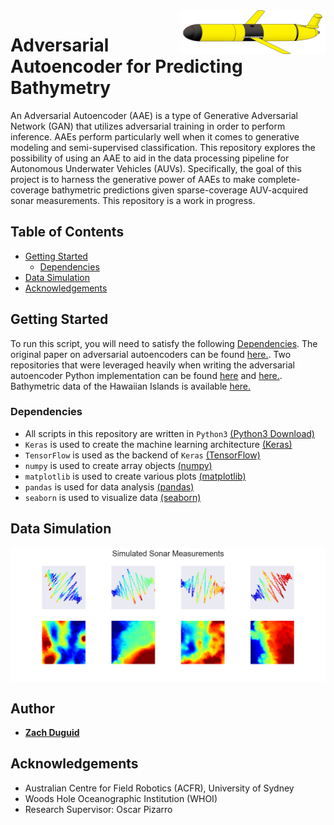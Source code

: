 <a href="https://github.com/zduguid">
    <img src="README/glider2.png" alt="glider_image" align="right" height="70">
</a>


# Adversarial Autoencoder for Predicting Bathymetry
An Adversarial Autoencoder (AAE) is a type of Generative Adversarial Network (GAN) that utilizes adversarial training in order to perform inference. AAEs perform particularly well when it comes to generative modeling and semi-supervised classification. This repository explores the possibility of using an AAE to aid in the data processing pipeline for Autonomous Underwater Vehicles (AUVs). Specifically, the goal of this project is to harness the generative power of AAEs to make complete-coverage bathymetric predictions given sparse-coverage AUV-acquired sonar measurements. This repository is a work in progress.


## Table of Contents
- [Getting Started](#getting-started)
    - [Dependencies](#dependencies)
- [Data Simulation](#data-simulation)
- [Acknowledgements](#acknowledgements)


## Getting Started 
To run this script, you will need to satisfy the following [Dependencies](#dependencies). The original paper on adversarial autoencoders can be found [here.](https://arxiv.org/abs/1511.05644). Two repositories that were leveraged heavily when writing the adversarial autoencoder Python implementation can be found [here](https://github.com/bstriner/keras-adversarial) and [here.](https://github.com/eriklindernoren/Keras-GAN). Bathymetric data of the Hawaiian Islands is available [here.](http://www.soest.hawaii.edu/pibhmc/cms/)


### Dependencies 
* All scripts in this repository are written in ```Python3``` [(Python3 Download)](https://www.python.org/downloads/)
* ```Keras``` is used to create the machine learning architecture [(Keras)](https://keras.io) 
* ```TensorFlow``` is used as the backend of ```Keras``` [(TensorFlow)](https://www.tensorflow.org)
* ```numpy``` is used to create array objects [(numpy)](http://www.numpy.org)
* ```matplotlib``` is used to create various plots [(matplotlib)](https://matplotlib.org)
* ```pandas``` is used for data analysis [(pandas)](https://pandas.pydata.org)
* ```seaborn``` is used to visualize data [(seaborn)](https://seaborn.pydata.org)


## Data Simulation

<img src="README/simulated-examples.png" alt="simulated_examples" align="center" width="800">


## Author
* **[Zach Duguid](https://github.com/zduguid)**


## Acknowledgements
* Australian Centre for Field Robotics (ACFR), University of Sydney
* Woods Hole Oceanographic Institution (WHOI)
* Research Supervisor: Oscar Pizarro